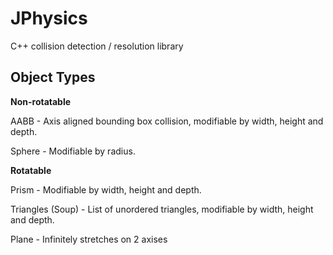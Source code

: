 # JPhysics
C++ collision detection / resolution library


Object Types
----------------

**Non-rotatable**

AABB - Axis aligned bounding box collision, modifiable by width, height and depth.

Sphere - Modifiable by radius.

**Rotatable**

Prism - Modifiable by width, height and depth.

Triangles (Soup) - List of unordered triangles, modifiable by width, height and depth.

Plane - Infinitely stretches on 2 axises
